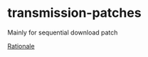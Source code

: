 transmission-patches
====================

Mainly for sequential download patch

[Rationale](https://github.com/midenok/transmission-patches/wiki)
